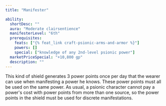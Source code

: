 ```yaml
---
title: "Manifester"

ability:
  shortDesc: ""
  aura: "Moderate clairsentience"
  manifesterLevel: "6th"
  prerequisites:
    feats: ["{% feat_link craft-psionic-arms-and-armor %}"]
    powers: []
    special: ["knowledge of any 2nd-level psionic power"]
  marketPriceSpecial: "+10,800 gp"
  description: ""
---
```

This kind of shield generates 3 power points once per day that the wearer can use when manifesting a power he knows. These power points must all be used on the same power. As usual, a psionic character cannot pay a power's cost with power points from more than one source, so the power points in the shield must be used for discrete manifestations.


